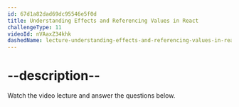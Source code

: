 ```yaml
---
id: 67d1a82dad69dc95546e5f0d
title: Understanding Effects and Referencing Values in React
challengeType: 11
videoId: nVAaxZ34khk
dashedName: lecture-understanding-effects-and-referencing-values-in-react
---
```


# --description--

Watch the video lecture and answer the questions below.


